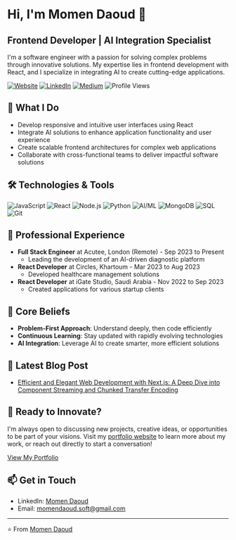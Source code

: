 # Hi, I'm Momen Daoud 👋

## Frontend Developer | AI Integration Specialist

I'm a software engineer with a passion for solving complex problems through innovative solutions. My expertise lies in frontend development with React, and I specialize in integrating AI to create cutting-edge applications.

[![Website](https://img.shields.io/badge/-Website-000000?style=flat-square&logo=About.me&logoColor=white&link=https://momendaoud.com)](https://momendaoud.com)
[![LinkedIn](https://img.shields.io/badge/-LinkedIn-blue?style=flat-square&logo=Linkedin&logoColor=white&link=https://www.linkedin.com/in/momen-daoud/)](https://www.linkedin.com/in/momen-daoud/)
[![Medium](https://img.shields.io/badge/-Medium-12100E?style=flat-square&logo=Medium&logoColor=white&link=https://medium.com/@momendaoud)](https://medium.com/@momendaoud)
![Profile Views](https://komarev.com/ghpvc/?username=your-github-username&color=brightgreen)

## 🚀 What I Do

- Develop responsive and intuitive user interfaces using React
- Integrate AI solutions to enhance application functionality and user experience
- Create scalable frontend architectures for complex web applications
- Collaborate with cross-functional teams to deliver impactful software solutions

## 🛠️ Technologies & Tools

![JavaScript](https://img.shields.io/badge/-JavaScript-F7DF1E?style=flat-square&logo=javascript&logoColor=black)
![React](https://img.shields.io/badge/-React-61DAFB?style=flat-square&logo=react&logoColor=black)
![Node.js](https://img.shields.io/badge/-Node.js-339933?style=flat-square&logo=Node.js&logoColor=white)
![Python](https://img.shields.io/badge/-Python-3776AB?style=flat-square&logo=Python&logoColor=white)
![AI/ML](https://img.shields.io/badge/-AI/ML-FF6F00?style=flat-square&logo=TensorFlow&logoColor=white)
![MongoDB](https://img.shields.io/badge/-MongoDB-47A248?style=flat-square&logo=mongodb&logoColor=white)
![SQL](https://img.shields.io/badge/-SQL-4479A1?style=flat-square&logo=MySQL&logoColor=white)
![Git](https://img.shields.io/badge/-Git-F05032?style=flat-square&logo=git&logoColor=white)

## 💼 Professional Experience

- **Full Stack Engineer** at Acutee, London (Remote) - Sep 2023 to Present
  - Leading the development of an AI-driven diagnostic platform
- **React Developer** at Circles, Khartoum - Mar 2023 to Aug 2023
  - Developed healthcare management solutions
- **React Developer** at iGate Studio, Saudi Arabia - Nov 2022 to Sep 2023
  - Created applications for various startup clients

## 🌟 Core Beliefs

- **Problem-First Approach**: Understand deeply, then code efficiently
- **Continuous Learning**: Stay updated with rapidly evolving technologies
- **AI Integration**: Leverage AI to create smarter, more efficient solutions

## 📝 Latest Blog Post

- [Efficient and Elegant Web Development with Next.js: A Deep Dive into Component Streaming and Chunked Transfer Encoding](https://medium.com/@momendaoud/efficient-and-elegant-web-development-with-next-js-6087b3fd86e1)

## 🚀 Ready to Innovate?

I'm always open to discussing new projects, creative ideas, or opportunities to be part of your visions. Visit my [portfolio website](https://momendaoud.com) to learn more about my work, or reach out directly to start a conversation!

[View My Portfolio](https://momendaoud.com)

## 📫 Get in Touch

- LinkedIn: [Momen Daoud](https://www.linkedin.com/in/momen-daoud/)
- Email: momendaoud.soft@gmail.com

---

⭐️ From [Momen Daoud](https://github.com/Momen-Daoud7)
